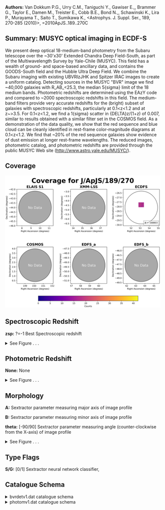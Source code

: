 

**Authors:** Van Dokkum P.G., Urry C.M., Taniguchi Y., Gawiser E.,, Brammer G., Taylor E., Damen M., Treister E., Cobb B.E., Bond N.,, Schawinski K., Lira P., Murayama T., Saito T., Sumikawa K., <Astrophys. J. Suppl. Ser., 189, 270-285 (2010)>, =2010ApJS..189..270C

## Summary: MUSYC optical imaging in ECDF-S

We present deep optical 18-medium-band photometry from the Subaru telescope over the ~30'x30' Extended Chandra Deep Field-South, as part of the Multiwavelength Survey by Yale-Chile (MUSYC). This field has a wealth of ground- and space-based ancillary data, and contains the GOODS-South field and the Hubble Ultra Deep Field. We combine the Subaru imaging with existing UBVRIzJHK and Spitzer IRAC images to create a uniform catalog. Detecting sources in the MUSYC "BVR" image we find ~40,000 galaxies with R_AB_<25.3, the median 5{sigma} limit of the 18 medium bands. Photometric redshifts are determined using the EAzY code and compared to ~2000 spectroscopic redshifts in this field. The medium-band filters provide very accurate redshifts for the (bright) subset of galaxies with spectroscopic redshifts, particularly at 0.1<z<1.2 and at z~>3.5. For 0.1<z<1.2, we find a 1{sigma} scatter in {DELTA}z/(1+z) of 0.007, similar to results obtained with a similar filter set in the COSMOS field. As a demonstration of the data quality, we show that the red sequence and blue cloud can be cleanly identified in rest-frame color-magnitude diagrams at 0.1<z<1.2. We find that ~20% of the red sequence galaxies show evidence of dust emission at longer rest-frame wavelengths. The reduced images, photometric catalog, and photometric redshifts are provided through the public MUSYC Web site (http://www.astro.yale.edu/MUSYC/).

## Coverage 

 

 
![](https://github.com/joshgithubbin/Sherlock-DDF/blob/main/pages/J_ApJS_189_270/im/coverage.png?raw=true)

## Spectroscopic Redshift 



**zsp:** ?=-1 Best Spectroscopic redshift 




<details><summary>See Figure . . .</summary>

![](https://github.com/joshgithubbin/Sherlock-DDF/blob/main/pages/J_ApJS_189_270/im/ZSP.png?raw=true)

</details>

## Photometric Redshift 



**None:** None 




<details><summary>See Figure . . .</summary>

![](https://github.com/joshgithubbin/Sherlock-DDF/blob/main/pages/J_ApJS_189_270/im//ZPH.png?raw=true)

</details>

## Morphology 



**A:** Sextractor parameter measuring major axis of image profile 

**B:** Sextractor parameter measuring minor axis of image profile 

**theta:** [-90/90] Sextractor parameter measuring angle (counter-clockwise from the X-axis) of image profile 




<details><summary>See Figure . . .</summary>

![](https://github.com/joshgithubbin/Sherlock-DDF/blob/main/pages/J_ApJS_189_270/im//morphology.png?raw=true)

</details>
                      
## Type Flags 



**S/G:** [0/1] Sextractor neural network classifier,



## Catalogue Schema 



<details>
<summary>bvrdetv1.dat catalogue schema</summary>

| Bytes     | Format   | Units    | Label     | Explanations                                                                                                                                                                                                                                                                                                                                                        |
|:----------|:---------|:---------|:----------|:--------------------------------------------------------------------------------------------------------------------------------------------------------------------------------------------------------------------------------------------------------------------------------------------------------------------------------------------------------------------|
| 4-   8    | I5       | ---      | Seq       | [0/84401] Sequential Object Identifier                                                                                                                                                                                                                                                                                                                              |
| 12-  21   | F10.6    | deg      | RAdeg     | Right ascension J2000 from SExtractor                                                                                                                                                                                                                                                                                                                               |
| 25-  34   | F10.6    | deg      | DEdeg     | Declination J2000 from SExtractor                                                                                                                                                                                                                                                                                                                                   |
| 43-  47   | F5.3     | ---      | S/G       | [0/1] Sextractor neural network classifier,                                                                                                                                                                                                                                                                                                                         |
| 0         | (Galaxy) | ->       | 1         | (star)                                                                                                                                                                                                                                                                                                                                                              |
| 55-  60   | F6.3     | pix      | Rkron     | Sextractor Kron_radius                                                                                                                                                                                                                                                                                                                                              |
| 67-  73   | F7.3     | pix      | A         | Sextractor parameter measuring major axis of image profile                                                                                                                                                                                                                                                                                                          |
| 81-  86   | F6.3     | pix      | B         | Sextractor parameter measuring minor axis of image profile                                                                                                                                                                                                                                                                                                          |
| 93-  99   | F7.3     | deg      | theta     | [-90/90] Sextractor parameter measuring angle (counter-clockwise from the X-axis) of image profile                                                                                                                                                                                                                                                                  |
| 107- 112  | F6.3     | pix      | Aptot     | [0.99/12.8] Size of total aperture radius                                                                                                                                                                                                                                                                                                                           |
| 120- 125  | F6.3     | ---      | Totcor    | [0/18.3] Approximate correction factor from Auto to total magnitude                                                                                                                                                                                                                                                                                                 |
| 129- 138  | F10.3    | uJy      | FAuto     | SExtractor AUTO flux measured on BVR image                                                                                                                                                                                                                                                                                                                          |
| 147- 151  | F5.3     | uJy      | e_FAuto   | [0.008] SExtractor AUTO flux error measured on BVR image                                                                                                                                                                                                                                                                                                            |
| 157- 164  | F8.3     | uJy      | Flux      | BVR image Sextractor flux (1)                                                                                                                                                                                                                                                                                                                                       |
| 172- 177  | F6.3     | uJy      | e_Flux    | [-0.8/30] Error in flux (2)                                                                                                                                                                                                                                                                                                                                         |
| 183- 190  | F8.3     | uJy      | FU38      | U38 band Sextractor flux (1)                                                                                                                                                                                                                                                                                                                                        |
| 198- 203  | F6.3     | uJy      | e_FU38    | [-0.7/0.32] Error in flux (2)                                                                                                                                                                                                                                                                                                                                       |
| 209- 216  | F8.3     | uJy      | FU        | U band Sextractor flux (1)                                                                                                                                                                                                                                                                                                                                          |
| 224- 229  | F6.3     | uJy      | e_FU      | [-0.1/0.8] Error in flux (2)                                                                                                                                                                                                                                                                                                                                        |
| 235- 242  | F8.3     | uJy      | FB        | B band Sextractor flux (1)                                                                                                                                                                                                                                                                                                                                          |
| 250- 255  | F6.3     | uJy      | e_FB      | [-0.2/0.2] Error in flux (2)                                                                                                                                                                                                                                                                                                                                        |
| 261- 268  | F8.3     | uJy      | FV        | V band Sextractor flux (1)                                                                                                                                                                                                                                                                                                                                          |
| 276- 281  | F6.3     | uJy      | e_FV      | [-0.2/0.7] Error in flux (2)                                                                                                                                                                                                                                                                                                                                        |
| 287- 294  | F8.3     | uJy      | FR        | R band Sextractor flux (1)                                                                                                                                                                                                                                                                                                                                          |
| 303- 307  | F5.3     | uJy      | e_FR      | [0.012] Error in flux (2)                                                                                                                                                                                                                                                                                                                                           |
| 313- 320  | F8.3     | uJy      | FI        | I band Sextractor flux (1)                                                                                                                                                                                                                                                                                                                                          |
| 328- 333  | F6.3     | uJy      | e_FI      | [-6.2/2.9] Error in flux (2)                                                                                                                                                                                                                                                                                                                                        |
| 339- 346  | F8.3     | uJy      | Fz        | z band Sextractor flux (1)                                                                                                                                                                                                                                                                                                                                          |
| 354- 359  | F6.3     | uJy      | e_Fz      | [-2/4.2] Error in flux (2)                                                                                                                                                                                                                                                                                                                                          |
| 364- 372  | F9.3     | uJy      | FJ        | J band Sextractor flux (1)                                                                                                                                                                                                                                                                                                                                          |
| 379- 385  | F7.3     | uJy      | e_FJ      | [-30/32] Error in flux (2)                                                                                                                                                                                                                                                                                                                                          |
| 388- 398  | F11.3    | uJy      | FH        | H band Sextractor flux (1)                                                                                                                                                                                                                                                                                                                                          |
| 405- 411  | F7.3     | uJy      | e_FH      | [-40/24] Error in flux (2)                                                                                                                                                                                                                                                                                                                                          |
| 416- 424  | F9.3     | uJy      | FK        | K band Sextractor flux (1)                                                                                                                                                                                                                                                                                                                                          |
| 431- 437  | F7.3     | uJy      | e_FK      | [-12.8/27.2] Error in flux (2)                                                                                                                                                                                                                                                                                                                                      |
| 443- 450  | F8.3     | uJy      | FIA427    | IA427 (4256.3{AA}) band Sextractor flux (1)                                                                                                                                                                                                                                                                                                                         |
| 458- 463  | F6.3     | uJy      | e_FIA427  | [-3.9/7.5] Error in flux (2)                                                                                                                                                                                                                                                                                                                                        |
| 469- 476  | F8.3     | uJy      | FIA445    | IA445 (4450{AA}, B) band Sextractor flux (1)                                                                                                                                                                                                                                                                                                                        |
| 483- 489  | F7.3     | uJy      | e_FIA445  | [-11/2.1] Error in flux (2)                                                                                                                                                                                                                                                                                                                                         |
| 494- 502  | F9.3     | uJy      | FIA464    | IA464 (4633.3{AA}) band Sextractor flux (1)                                                                                                                                                                                                                                                                                                                         |
| 509- 515  | F7.3     | uJy      | e_FIA464  | [-10.5/176.4] Error in flux (2)                                                                                                                                                                                                                                                                                                                                     |
| 522- 528  | F7.3     | uJy      | FIA484    | IA484 (4845.9{AA}) band Sextractor flux (1)                                                                                                                                                                                                                                                                                                                         |
| 537- 541  | F5.3     | uJy      | e_FIA484  | [0.014] Error in flux (2)                                                                                                                                                                                                                                                                                                                                           |
| 547- 554  | F8.3     | uJy      | FIA505    | IA505 (5060.7{AA}) band Sextractor flux (1)                                                                                                                                                                                                                                                                                                                         |
| 562- 567  | F6.3     | uJy      | e_FIA505  | [-0.63/0.31] Error in flux (2)                                                                                                                                                                                                                                                                                                                                      |
| 574- 580  | F7.3     | uJy      | FIA527    | IA527 (5258.9{AA}) band Sextractor flux (1)                                                                                                                                                                                                                                                                                                                         |
| 589- 593  | F5.3     | uJy      | e_FIA527  | [0.014] Error in flux (2)                                                                                                                                                                                                                                                                                                                                           |
| 600- 606  | F7.3     | uJy      | FIA550    | IA550 (V) band Sextractor flux (1)                                                                                                                                                                                                                                                                                                                                  |
| 614- 619  | F6.3     | uJy      | e_FIA550  | [-3.8/44.7] Error in flux (2)                                                                                                                                                                                                                                                                                                                                       |
| 625- 632  | F8.3     | uJy      | FIA574    | IA574 (5762.1{AA}) band Sextractor flux (1)                                                                                                                                                                                                                                                                                                                         |
| 640- 645  | F6.3     | uJy      | e_FIA574  | [-0.62/0.43] Error in flux (2)                                                                                                                                                                                                                                                                                                                                      |
| 652- 658  | F7.3     | uJy      | FIA598    | IA598 (6000{AA}) band Sextractor flux (1)                                                                                                                                                                                                                                                                                                                           |
| 667- 671  | F5.3     | uJy      | e_FIA598  | [0.016] Error in flux (2)                                                                                                                                                                                                                                                                                                                                           |
| 678- 684  | F7.3     | uJy      | FIA624    | IA624 (6230.0{AA}) band Sextractor flux (1)                                                                                                                                                                                                                                                                                                                         |
| 693- 697  | F5.3     | uJy      | e_FIA624  | [0.018] Error in flux (2)                                                                                                                                                                                                                                                                                                                                           |
| 704- 710  | F7.3     | uJy      | FIA651    | IA651 (6502{AA}) band Sextractor flux (1)                                                                                                                                                                                                                                                                                                                           |
| 719- 723  | F5.3     | uJy      | e_FIA651  | [0.015] Error in flux (2)                                                                                                                                                                                                                                                                                                                                           |
| 730- 736  | F7.3     | uJy      | FIA679    | IA679 (6778.8{AA}) band Sextractor flux (1)                                                                                                                                                                                                                                                                                                                         |
| 745- 749  | F5.3     | uJy      | e_FIA679  | [0.016] Error in flux (2)                                                                                                                                                                                                                                                                                                                                           |
| 755- 762  | F8.3     | uJy      | FIA709    | IA709 (7010.7{AA}) band Sextractor flux (1)                                                                                                                                                                                                                                                                                                                         |
| 769- 775  | F7.3     | uJy      | e_FIA709  | [-79/6] Error in flux (2)                                                                                                                                                                                                                                                                                                                                           |
| 782- 788  | F7.3     | uJy      | FIA738    | IA738 (7358.7{AA}) band Sextractor flux (1)                                                                                                                                                                                                                                                                                                                         |
| 797- 801  | F5.3     | uJy      | e_FIA738  | [0.018] Error in flux (2)                                                                                                                                                                                                                                                                                                                                           |
| 808- 814  | F7.3     | uJy      | FIA767    | IA767 (7681.2{AA}) band Sextractor flux (1)                                                                                                                                                                                                                                                                                                                         |
| 823- 827  | F5.3     | uJy      | e_FIA767  | [0.045] Error in flux (2)                                                                                                                                                                                                                                                                                                                                           |
| 834- 840  | F7.3     | uJy      | FIA797    | IA797 (7970{AA}) band Sextractor flux (1)                                                                                                                                                                                                                                                                                                                           |
| 849- 853  | F5.3     | uJy      | e_FIA797  | [0.056] Error in flux (2)                                                                                                                                                                                                                                                                                                                                           |
| 859- 866  | F8.3     | uJy      | FIA827    | IA827 (8240.9{AA}) band Sextractor flux (1)                                                                                                                                                                                                                                                                                                                         |
| 873- 879  | F7.3     | uJy      | e_FIA827  | [-29/52]?=- Error in flux (2)                                                                                                                                                                                                                                                                                                                                       |
| 886- 892  | F7.3     | uJy      | FIA856    | IA856 (8560{AA}) band Sextractor flux (1)                                                                                                                                                                                                                                                                                                                           |
| 901- 905  | F5.3     | uJy      | e_FIA856  | [0.072] Error in flux (2)                                                                                                                                                                                                                                                                                                                                           |
| 910- 918  | F9.3     | uJy      | F3.6      | Spitzer/IRAC 3.6{mu}m band Sextractor flux (1)                                                                                                                                                                                                                                                                                                                      |
| 924- 931  | F8.3     | uJy      | e_F3.6    | [-304/8200] Error in flux (2)                                                                                                                                                                                                                                                                                                                                       |
| 937- 944  | F8.3     | uJy      | F4.5      | Spitzer/IRAC 4.5{mu}m band Sextractor flux (1)                                                                                                                                                                                                                                                                                                                      |
| 950- 957  | F8.3     | uJy      | e_F4.5    | [-106/311] Error in flux (2)                                                                                                                                                                                                                                                                                                                                        |
| 962- 970  | F9.3     | uJy      | F5.8      | Spitzer/IRAC 5.8{mu}m band Sextractor flux (1)                                                                                                                                                                                                                                                                                                                      |
| 976- 983  | F8.3     | uJy      | e_F5.8    | [-233/472] Error in flux (2)                                                                                                                                                                                                                                                                                                                                        |
| 988- 996  | F9.3     | uJy      | F8.0      | Spitzer/IRAC 8.0{mu}m band Sextractor flux (1)                                                                                                                                                                                                                                                                                                                      |
| 1002-1009 | F8.3     | uJy      | e_F8.0    | [-276/197] Error in flux (2)                                                                                                                                                                                                                                                                                                                                        |
| 1016-1019 | I4       | ---      | Flags     | SExtractor Flag from BVR detection image (3)                                                                                                                                                                                                                                                                                                                        |
| 1022-1027 | I6       | ---      | MUSYC     | Number of Corresponding source in MUSYC broad band image catalog (see Taylor et al. 2009, Cat. J/ApJS/183/295) Note (1): From aperture radius = 1xFWHM; not corrected from Galactic absorption. Note (2): From empty apertures of size 1xFWHM Note (3): SExtractor flag FLAGS contain, coded in additive numbers, all the extraction flags as a sum of powers of 2: |
| 1         | =        | The      | object    | has neighbours, bright and close enough to significantly bias the MAG AUTO photometry or bad pixels (more than 10% of the integrated area affected)                                                                                                                                                                                                                 |
| 2         | =        | The      | object    | was originally blended with another one                                                                                                                                                                                                                                                                                                                             |
| 4         | =        | At       | least     | one pixel of the object is saturated (or very close to)                                                                                                                                                                                                                                                                                                             |
| 8         | =        | The      | object    | is truncated (too close to an image boundary)                                                                                                                                                                                                                                                                                                                       |
| 16        | =        | Object's | aperture  | data are incomplete or corrupted                                                                                                                                                                                                                                                                                                                                    |
| 32        | =        | Object's | isophotal | data are incomplete or corrupted                                                                                                                                                                                                                                                                                                                                    |
| 64        | =        | A        | memory    | overflow occurred during deblending                                                                                                                                                                                                                                                                                                                                 |
| 128       | =        | A        | memory    | overflow occurred during extraction                                                                                                                                                                                                                                                                                                                                 |

**Note**: From aperture radius = 1xFWHM; not corrected from Galactic absorption.
Note (2): From empty apertures of size 1xFWHM
Note (3): SExtractor flag FLAGS contain, coded in additive numbers, all the
          extraction flags as a sum of powers of 2:
    1 = The object has neighbours, bright and close enough to
         significantly bias the MAG AUTO photometry or bad pixels
         (more than 10% of the integrated area affected)
    2 = The object was originally blended with another one
    4 = At least one pixel of the object is saturated (or very close to)
    8 = The object is truncated (too close to an image boundary)
   16 = Object's aperture data are incomplete or corrupted
   32 = Object's isophotal data are incomplete or corrupted
   64 = A memory overflow occurred during deblending
  128 = A memory overflow occurred during extraction

</details>

<details>
<summary>photomv1.dat catalogue schema</summary>

| Bytes   | Format   | Units     | Label    | Explanations                                                                                                                                                                                                                                                                               |
|:--------|:---------|:----------|:---------|:-------------------------------------------------------------------------------------------------------------------------------------------------------------------------------------------------------------------------------------------------------------------------------------------|
| 2-  6   | I5       | ---       | Seq      | [0/84401] Sequential Object Identifier                                                                                                                                                                                                                                                     |
| 10- 19  | F10.6    | deg       | RAdeg    | Right ascension J2000 from SExtractor                                                                                                                                                                                                                                                      |
| 24- 33  | F10.6    | deg       | DEdeg    | Declination J2000 from SExtractor                                                                                                                                                                                                                                                          |
| 42      | I1       | ---       | X        | [0/1] Flag 1 if detected source is an X-ray Counterpart (Cardamone et al. 2008, Cat. J/ApJ/680/130) (4)                                                                                                                                                                                    |
| 46- 51  | F6.3     | ---       | zsp      | ?=-1 Best Spectroscopic redshift                                                                                                                                                                                                                                                           |
| 59- 60  | I2       | ---       | r_zsp    | [1/24]?=-1 Catalog from which adopted spectrosocopic redshfit is taken (5)                                                                                                                                                                                                                 |
| 66- 67  | I2       | ---       | q_zsp    | ?=-1 Quality Flag from Orginal Survey (5)                                                                                                                                                                                                                                                  |
| 70- 76  | F7.3     | ---       | zph      | ?=-99.000 Redshift estimate from EAzY                                                                                                                                                                                                                                                      |
| 79- 85  | F7.3     | ---       | E_zph    | ?=-99.000 68% confidence lower limit EAzY                                                                                                                                                                                                                                                  |
| 88- 94  | F7.3     | ---       | e_zph    | ?=-99.000 68% confidence upper limit EAzY                                                                                                                                                                                                                                                  |
| 96-103  | F8.3     | ---       | chizph   | ?=-99.000 Chi-squared value of EAzY best fit template combination                                                                                                                                                                                                                          |
| 105-112 | F8.3     | ---       | q_zph    | ?=-99.000 Quality Flag from EAzY (best <=1)                                                                                                                                                                                                                                                |
| 120     | I1       | ---       | S/G2     | [0/1] 1 if EAzY fit to stellar template is preferred                                                                                                                                                                                                                                       |
| 124-129 | F6.2     | mag       | FVRF     | ?=99.00 Rest-frame V-band flux from EAzY                                                                                                                                                                                                                                                   |
| 134-138 | F5.2     | mag       | U-VRF    | ?=99.00 Rest-frame U-V band color from EAzY                                                                                                                                                                                                                                                |
| 143-147 | F5.2     | mag       | V-JRF    | ?=99.00 Rest-frame V-J band color from EAzY Note (4): X-ray counterparts included an additional QSO template when finding redshift solutions and rest frame colors in EAzY Note (5): Best redshift taken from compilations by Gabe & the GOODS team as well as the literature, as follows: |
| 1       | =        | VVDS,     | CIMOS    | VLT Deep Survey 1: 50% confidence in the redshift; 2: 75% confidence in the redshift; 3: 95% confidence in the redshift; 4: 100% confidence in the redshift; 9:  Single emission line objects                                                                                              |
| 2       | =        | Szokoly   | et       | al., 2004, Cat. J/ApJS/155/271 3.0: reliable redshift determination with unambigous X-ray counterpart; 2.0: reliable redshift determination; 1.0: detection of some features (typically single narrow EL); 0.5: hint of some spectral features; 0.0: no success                            |
| 3       | =        | Croom     | et       | al., 2001, Cat. J/MNRAS/328/150                                                                                                                                                                                                                                                            |
| 5       | =        | Van       | der      | Wel et al., 2004ApJ...601L...5V                                                                                                                                                                                                                                                            |
| 10      | =        | Cristiani | et       | al. 2000A&A...359..489C                                                                                                                                                                                                                                                                    |
| 11      | =        | Strogler  | et       | al., 2004, Cat. J/ApJ/613/200                                                                                                                                                                                                                                                              |
| 18      | =        | MUSYC,    | Lira     | et al., in prep                                                                                                                                                                                                                                                                            |
| 19      | =        | Treister  | et       | al, 2009, Cat. J/ApJ/693/1713                                                                                                                                                                                                                                                              |
| 20      | =        | Cimatti   | et       | al., 2002, Cat. J/A+A/392/395 (K20)                                                                                                                                                                                                                                                        |
| 21      | =        | Kriek     | et       | al., 2008, Cat. J/ApJ/677/219                                                                                                                                                                                                                                                              |
| 22      | =        | VLT/FORS2 | Vanzella | et al., 2008, Cat. J/A+A/478/83; A: Solid redshift determination; B: likely redshift determination; C: tentative redshift determination                                                                                                                                                    |
| 23      | =        | GOODS     | VIMOS    | (Balestra et al., 2010, Cat. J/A+A/512/A12) Low Res Blue (LR) spectra v2.0.1: 1:100% confidence in the redshift; 2: 60% confidence in the redshift; 3: 20% confidence in the redshift                                                                                                      |
| 24      | =        | GOODS     | VIMOS    | (Balestra et al., 2010, Cat. J/A+A/512/A12) Med Res Orange (MR) spectra v2.0: 1: 100% confidence in the redshift; 2: 95% confidence in the redshift; 3: 60% confidence in the redshift                                                                                                     |

**Note**: X-ray counterparts included an additional QSO template when
     finding redshift solutions and rest frame colors in EAzY
Note (5): Best redshift taken from compilations by Gabe & the GOODS team as
          well as the literature, as follows:
   1 = VVDS, CIMOS VLT Deep Survey
       1: 50% confidence in the redshift;
       2: 75% confidence in the redshift;
       3: 95% confidence in the redshift;
       4: 100% confidence in the redshift;
       9:  Single emission line objects
   2 = Szokoly et al., 2004, Cat. J/ApJS/155/271
       3.0: reliable redshift determination with unambigous X-ray counterpart;
       2.0: reliable redshift determination;
       1.0: detection of some features (typically single narrow EL);
       0.5: hint of some spectral features;
       0.0: no success
   3 = Croom et al., 2001, Cat. J/MNRAS/328/150
   5 = Van der Wel et al., 2004ApJ...601L...5V
  10 = Cristiani et al. 2000A&A...359..489C
  11 = Strogler et al., 2004, Cat. J/ApJ/613/200
  18 = MUSYC, Lira et al., in prep
  19 = Treister et al, 2009, Cat. J/ApJ/693/1713
  20 = Cimatti et al., 2002, Cat. J/A+A/392/395 (K20)
  21 = Kriek et al., 2008, Cat. J/ApJ/677/219
  22 = VLT/FORS2 Vanzella et al., 2008, Cat. J/A+A/478/83;
       A: Solid redshift determination;
       B: likely redshift determination;
       C: tentative redshift determination
  23 = GOODS VIMOS (Balestra et al., 2010, Cat. J/A+A/512/A12)
       Low Res Blue (LR) spectra v2.0.1:
       1:100% confidence in the redshift;
       2: 60% confidence in the redshift;
       3: 20% confidence in the redshift
  24 = GOODS VIMOS (Balestra et al., 2010, Cat. J/A+A/512/A12)
       Med Res Orange (MR) spectra v2.0:
       1: 100% confidence in the redshift;
       2: 95% confidence in the redshift;
       3: 60% confidence in the redshift

</details>

        
        